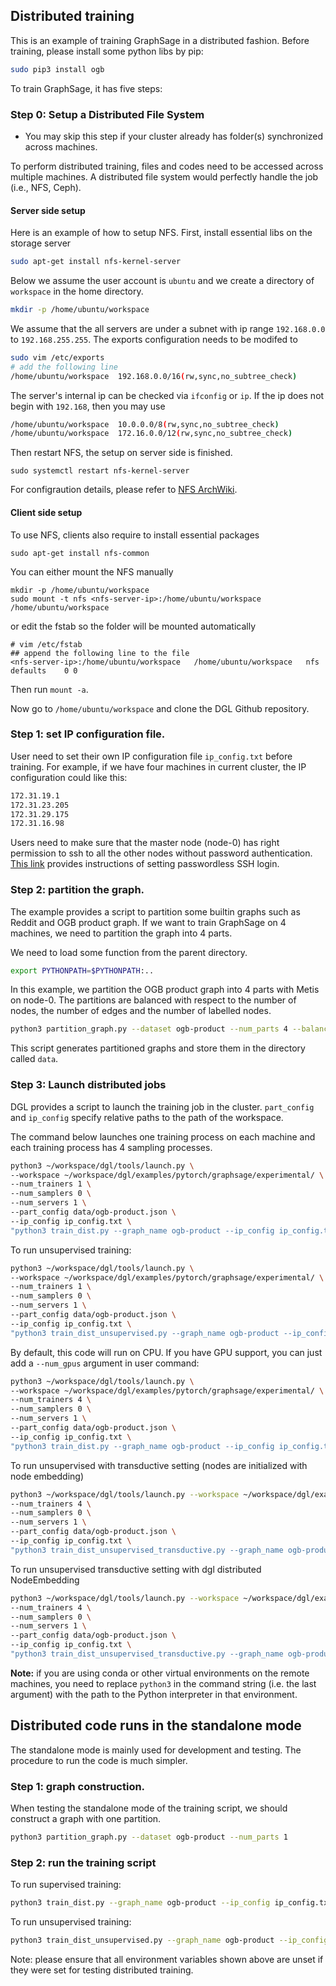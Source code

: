 ## Distributed training

This is an example of training GraphSage in a distributed fashion. Before training, please install some python libs by pip:

```bash
sudo pip3 install ogb
```

To train GraphSage, it has five steps:

### Step 0: Setup a Distributed File System
* You may skip this step if your cluster already has folder(s) synchronized across machines.

To perform distributed training, files and codes need to be accessed across multiple machines. A distributed file system would perfectly handle the job (i.e., NFS, Ceph).

#### Server side setup
Here is an example of how to setup NFS. First, install essential libs on the storage server
```bash
sudo apt-get install nfs-kernel-server
```

Below we assume the user account is `ubuntu` and we create a directory of `workspace` in the home directory.
```bash
mkdir -p /home/ubuntu/workspace
```

We assume that the all servers are under a subnet with ip range `192.168.0.0` to `192.168.255.255`. The exports configuration needs to be modifed to

```bash
sudo vim /etc/exports
# add the following line
/home/ubuntu/workspace  192.168.0.0/16(rw,sync,no_subtree_check)
```

The server's internal ip can be checked  via `ifconfig` or `ip`. If the ip does not begin with `192.168`, then you may use
```bash
/home/ubuntu/workspace  10.0.0.0/8(rw,sync,no_subtree_check)
/home/ubuntu/workspace  172.16.0.0/12(rw,sync,no_subtree_check)
```

Then restart NFS, the setup on server side is finished.

```
sudo systemctl restart nfs-kernel-server
```

For configraution details, please refer to [NFS ArchWiki](https://wiki.archlinux.org/index.php/NFS).

#### Client side setup

To use NFS, clients also require to install essential packages

```
sudo apt-get install nfs-common
```

You can either mount the NFS manually

```
mkdir -p /home/ubuntu/workspace
sudo mount -t nfs <nfs-server-ip>:/home/ubuntu/workspace /home/ubuntu/workspace
```

or edit the fstab so the folder will be mounted automatically

```
# vim /etc/fstab
## append the following line to the file
<nfs-server-ip>:/home/ubuntu/workspace   /home/ubuntu/workspace   nfs   defaults	0 0
```

Then run `mount -a`.

Now go to `/home/ubuntu/workspace` and clone the DGL Github repository.

### Step 1: set IP configuration file.

User need to set their own IP configuration file `ip_config.txt` before training. For example, if we have four machines in current cluster, the IP configuration
could like this:

```bash
172.31.19.1
172.31.23.205
172.31.29.175
172.31.16.98
```

Users need to make sure that the master node (node-0) has right permission to ssh to all the other nodes without password authentication.
[This link](https://linuxize.com/post/how-to-setup-passwordless-ssh-login/) provides instructions of setting passwordless SSH login.

### Step 2: partition the graph.

The example provides a script to partition some builtin graphs such as Reddit and OGB product graph.
If we want to train GraphSage on 4 machines, we need to partition the graph into 4 parts.

We need to load some function from the parent directory.
```bash
export PYTHONPATH=$PYTHONPATH:..
```

In this example, we partition the OGB product graph into 4 parts with Metis on node-0. The partitions are balanced with respect to
the number of nodes, the number of edges and the number of labelled nodes.
```bash
python3 partition_graph.py --dataset ogb-product --num_parts 4 --balance_train --balance_edges
```

This script generates partitioned graphs and store them in the directory called `data`.


### Step 3: Launch distributed jobs

DGL provides a script to launch the training job in the cluster. `part_config` and `ip_config`
specify relative paths to the path of the workspace.

The command below launches one training process on each machine and each training process has 4 sampling processes.

```bash
python3 ~/workspace/dgl/tools/launch.py \
--workspace ~/workspace/dgl/examples/pytorch/graphsage/experimental/ \
--num_trainers 1 \
--num_samplers 0 \
--num_servers 1 \
--part_config data/ogb-product.json \
--ip_config ip_config.txt \
"python3 train_dist.py --graph_name ogb-product --ip_config ip_config.txt --num_epochs 30 --batch_size 1000"
```

To run unsupervised training:

```bash
python3 ~/workspace/dgl/tools/launch.py \
--workspace ~/workspace/dgl/examples/pytorch/graphsage/experimental/ \
--num_trainers 1 \
--num_samplers 0 \
--num_servers 1 \
--part_config data/ogb-product.json \
--ip_config ip_config.txt \
"python3 train_dist_unsupervised.py --graph_name ogb-product --ip_config ip_config.txt --num_epochs 3 --batch_size 1000"
```

By default, this code will run on CPU. If you have GPU support, you can just add a `--num_gpus` argument in user command:

```bash
python3 ~/workspace/dgl/tools/launch.py \
--workspace ~/workspace/dgl/examples/pytorch/graphsage/experimental/ \
--num_trainers 4 \
--num_samplers 0 \
--num_servers 1 \
--part_config data/ogb-product.json \
--ip_config ip_config.txt \
"python3 train_dist.py --graph_name ogb-product --ip_config ip_config.txt --num_epochs 30 --batch_size 1000 --num_gpus 4"
```

To run unsupervised with transductive setting (nodes are initialized with node embedding)
```bash
python3 ~/workspace/dgl/tools/launch.py --workspace ~/workspace/dgl/examples/pytorch/graphsage/experimental/ \
--num_trainers 4 \
--num_samplers 0 \
--num_servers 1 \
--part_config data/ogb-product.json \
--ip_config ip_config.txt \
"python3 train_dist_unsupervised_transductive.py --graph_name ogb-product --ip_config ip_config.txt --num_epochs 3 --batch_size 1000 --num_gpus 4"
```

To run unsupervised transductive setting with dgl distributed NodeEmbedding
```bash
python3 ~/workspace/dgl/tools/launch.py --workspace ~/workspace/dgl/examples/pytorch/graphsage/experimental/ \
--num_trainers 4 \
--num_samplers 0 \
--num_servers 1 \
--part_config data/ogb-product.json \
--ip_config ip_config.txt \
"python3 train_dist_unsupervised_transductive.py --graph_name ogb-product --ip_config ip_config.txt --num_epochs 3 --batch_size 1000 --num_gpus 4 --dgl_sparse"
```

**Note:** if you are using conda or other virtual environments on the remote machines, you need to replace `python3` in the command string (i.e. the last argument) with the path to the Python interpreter in that environment.

## Distributed code runs in the standalone mode

The standalone mode is mainly used for development and testing. The procedure to run the code is much simpler.

### Step 1: graph construction.

When testing the standalone mode of the training script, we should construct a graph with one partition.
```bash
python3 partition_graph.py --dataset ogb-product --num_parts 1
```

### Step 2: run the training script

To run supervised training:

```bash
python3 train_dist.py --graph_name ogb-product --ip_config ip_config.txt --num_epochs 3 --batch_size 1000 --part_config data/ogb-product.json --standalone
```

To run unsupervised training:

```bash
python3 train_dist_unsupervised.py --graph_name ogb-product --ip_config ip_config.txt --num_epochs 3 --batch_size 1000 --part_config data/ogb-product.json --standalone
```

Note: please ensure that all environment variables shown above are unset if they were set for testing distributed training.
